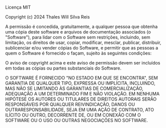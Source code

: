 Licença MIT

Copyright (c) 2024 Thales Will Silva Reis

A permissão é concedida, gratuitamente, a qualquer pessoa que obtenha uma cópia
deste software e arquivos de documentação associados (o "Software"), para lidar
com o Software sem restrições, incluindo, sem limitação, os direitos
de usar, copiar, modificar, mesclar, publicar, distribuir, sublicenciar e/ou vender
cópias do Software, e permitir que as pessoas a quem o Software é
fornecido o façam, sujeito às seguintes condições:

O aviso de copyright acima e este aviso de permissão devem ser incluídos em todas as
cópias ou partes substanciais do Software.

O SOFTWARE É FORNECIDO "NO ESTADO EM QUE SE ENCONTRA", SEM GARANTIA DE QUALQUER TIPO, 
EXPRESSA OU IMPLÍCITA, INCLUINDO, MAS NÃO SE LIMITANDO ÀS GARANTIAS DE COMERCIALIZAÇÃO,
ADEQUAÇÃO A UM DETERMINADO FIM E NÃO VIOLAÇÃO. EM NENHUMA HIPÓTESE OS AUTORES OU 
TITULARES DE DIREITOS AUTORAIS SERÃO RESPONSÁVEIS POR QUALQUER REIVINDICAÇÃO, DANOS OU 
OUTRARESPONSABILIDADE, SEJA EM UMA AÇÃO DE CONTRATO, ATO ILÍCITO OU OUTRO, DECORRENTE DE, 
OU EM CONEXÃO COM O SOFTWARE OU O USO OU OUTRAS NEGOCIAÇÕES NO SOFTWARE.